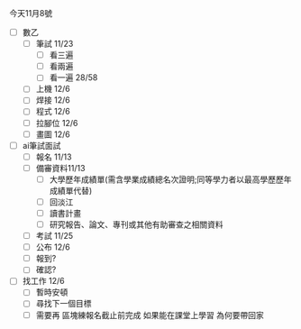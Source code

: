 今天11月8號
- [ ] 數乙
	- [ ] 筆試 11/23 
		- [ ] 看三遍
		- [ ] 看兩遍
		- [ ] 看一遍 28/58
	- [ ] 上機 12/6
	- [ ] 焊接 12/6
	- [ ] 程式 12/6
	- [ ] 拉腳位 12/6
	- [ ] 畫圖 12/6
- [ ] ai筆試面試
	- [ ] 報名 11/13
	- [ ] 備審資料11/13
		- [ ] 大學歷年成績單(需含學業成績總名次證明;同等學力者以最高學歷歷年成績單代替)
		- [ ] 回淡江
		- [ ] 讀書計畫
		- [ ] 研究報告、論文、專刊或其他有助審查之相關資料
	- [ ] 考試 11/25
	- [ ] 公布 12/6
	- [ ] 報到?
	- [ ] 確認?
- [ ] 找工作 12/6
	- [ ] 暫時安頓
	- [ ] 尋找下一個目標
	- [ ] 需要再 區塊練報名截止前完成
如果能在課堂上學習
為何要帶回家